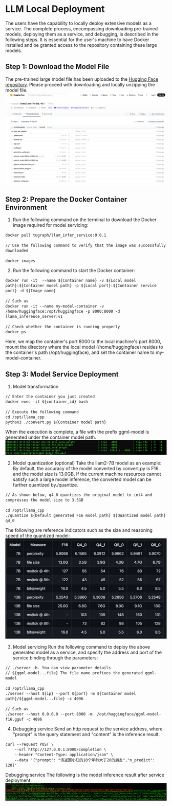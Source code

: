 # LLM Local Deployment

The users have the capability to locally deploy extensive models as a service. The complete process, encompassing downloading pre-trained models, deploying them as a service, and debugging, is described in the following steps. It is essential for the user's machine to have Docker installed and be granted access to the repository containing these large models.

## Step 1: Download the Model File

The pre-trained large model file has been uploaded to the [Hugging Face repository](https://huggingface.co/tugraph/CodeLlama-7b-GQL-hf). Please proceed with downloading and locally unzipping the model file.
![hugging](../../../static/img/llm_hugging_face.png)

## Step 2: Prepare the Docker Container Environment

1. Run the following command on the terminal to download the Docker image required for model servicing:

```
docker pull tugraph/llam_infer_service:0.0.1

// Use the following command to verify that the image was successfully downloaded

docker images
```

2. Run the following command to start the Docker container:

```
docker run -it  --name ${Container name} -v ${Local model path}:${Container model path} -p ${Local port}:${Container service port} -d ${Image name}

// Such as
docker run -it --name my-model-container -v /home/huggingface:/opt/huggingface -p 8000:8000 -d llama_inference_server:v1

// Check whether the container is running properly
docker ps
```

Here, we map the container's port 8000 to the local machine's port 8000, mount the directory where the local model (/home/huggingface) resides to the container's path (/opt/huggingface), and set the container name to my-model-container.

## Step 3: Model Service Deployment

1. Model transformation

```
// Enter the container you just created
docker exec -it ${container_id} bash

// Execute the following command
cd /opt/llama_cpp
python3 ./convert.py ${Container model path}
```

When the execution is complete, a file with the prefix ggml-model is generated under the container model path.
![undefined](../../../static/img/llm_ggml_model.png)

2. Model quantization (optional)
   Take the llam2-7B model as an example: By default, the accuracy of the model converted by convert.py is F16 and the model size is 13.0GB. If the current machine resources cannot satisfy such a large model inference, the converted model can be further quantized by./quantize.

```
// As shown below, q4_0 quantizes the original model to int4 and compresses the model size to 3.5GB

cd /opt/llama_cpp
./quantize ${Default generated F16 model path} ${Quantized model path} q4_0
```

The following are reference indicators such as the size and reasoning speed of the quantized model:
![undefined](../../../static/img/llm_quantization_table.png)

3. Model servicing
   Run the following command to deploy the above generated model as a service, and specify the address and port of the service binding through the parameters:

```
// ./server -h. You can view parameter details
// ${ggml-model...file} The file name prefixes the generated ggml-model

cd /opt/llama_cpp
./server --host ${ip} --port ${port} -m ${Container model path}/${ggml-model...file} -c 4096

// Such as
./server --host 0.0.0.0 --port 8000 -m  /opt/huggingface/ggml-model-f16.gguf -c 4096
```

4. Debugging service
   Send an http request to the service address, where "prompt" is the query statement and "content" is the inference result.

```
curl --request POST \
    --url http://127.0.0.1:8000/completion \
    --header "Content-Type: application/json" \
    --data '{"prompt": "请返回小红的10个年龄大于20的朋友","n_predict": 128}'
```

Debugging service
The following is the model inference result after service deployment:
![undefined](../../../static/img/llm_chat_result.png)
